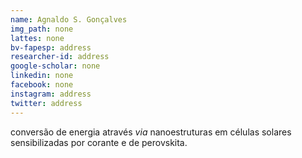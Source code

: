 ```yaml
---
name: Agnaldo S. Gonçalves
img_path: none
lattes: none
bv-fapesp: address
researcher-id: address
google-scholar: none
linkedin: none
facebook: none
instagram: address
twitter: address
---
```

conversão de energia através _via_ nanoestruturas em células solares
sensibilizadas por corante e de perovskita.
